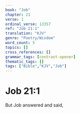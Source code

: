 ```yaml
---
book: "Job"
chapter: 21
verse: 1
ordinal_verse: 13357
ref: "Job 21:1"
translation: "KJV"
genre: "Poetry/Wisdom"
word_count: 5
topics: []
cross_references: []
grammar_tags: [contrast-opener]
thematic_tags: []
tags: ["Bible","KJV","Job"]
---
```


# Job 21:1

But Job answered and said,
